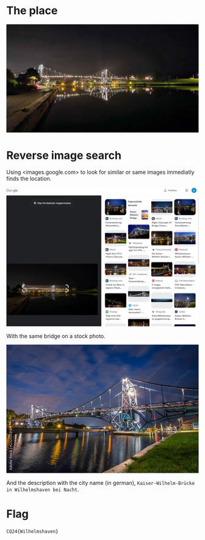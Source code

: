 # The place

![](files/place.jpg)

# Reverse image search

Using <images.google.com> to look for similar or same images immediatly finds the location.

![](screenshots/1.png)

With the same bridge on a stock photo.

![](workdir/1000_F_232533318_xiEpansfQB9IniQZsBrUeaP1NkKcWSmK.jpg)

And the description with the city name (in german), `Kaiser-Wilhelm-Brücke in Wilhelmshaven bei Nacht`.

# Flag

`CQ24{Wilhelmshaven}`